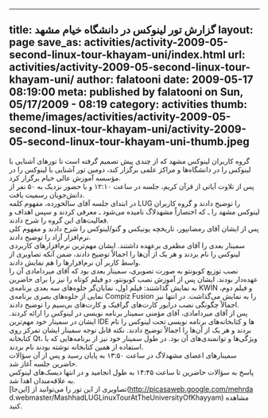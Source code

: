 ----------
title: گزارش تور لینوکس در دانشگاه خیام مشهد
layout: page
save_as: activities/activity-2009-05-second-linux-tour-khayam-uni/index.html
url: activities/activity-2009-05-second-linux-tour-khayam-uni/
author: falatooni
date: 2009-05-17 08:19:00
meta: published by falatooni on Sun, 05/17/2009 - 08:19
category: activities
thumb: theme/images/activities/activity-2009-05-second-linux-tour-khayam-uni/activity-2009-05-second-linux-tour-khayam-uni-thumb.jpeg
----------
گروه کاربران لینوکس مشهد که از چندی پیش تصمیم گرفته است تا تورهای آشنایی با
لینوکس را در دانشگاه‌ها و مراکز علمی برگزار کند، دومین تور آشنایی با لینوکس را
در مؤسسه آموزش عالی خیام برگزار کرد.  
پس از تلاوت آیاتی از قرآن کریم، جلسه در ساعت ۱۲:۱۰ و با حضور نزدیک به ۵۰ نفر
از دانش‌جویان رسمیت یافت.  
در ابتدای جلسه آقای سالخورده، مفهوم کلمه LUG را توضیح دادند و گروه کاربران
لینوکس مشهد را ـ که اختصاراً مشهد‌لاگ نامیده می‌شود ـ معرفی کردند و سپس اهداف
و فعالیت‌های این گروه را شرح دادند.  
پس از ایشان آقای رمضانپور، تاریخچه یونیکس و گنو/لینوکس را شرح دادند و مفهوم
کلی نرم‌افزار آزاد را توضیح دادند.  
سمینار بعدی را آقای مظفری بر‌عهده داشتند. ایشان مهم‌ترین نرم‌افزار‌های کاربردی
لینوکس را نام بردند و هر یک از آن‌ها را اجمالاً توضیح دادند، ضمن آنکه تصاویری
از واسط کاربر آن نرم‌افزارها را هم نمایش دادند.  
نصب توزیع کوبونتو به صورت تصویری، سمینار بعدی بود که آقای میر‌دامادی آن را
عهده‌دار بودند. ایشان پس از آموزش نصب کوبونتو، دو فیلم کوتاه را نیز را برای
حاضرین به نمایش گذاشتند: فیلم اول، نمایان‌گر جلوه‌های سه بعدی برنامه‌ی  KWIN و
فیلم دوم، نمایی از جلوه‌های بصری برنامه‌ی Compiz Fusion را به نمایش می‌گذاشت.
در انتها نیز اجمالاً چگونگی نصب درایور کارت‌های گرافیک و کارت‌های بی‌سیم را
توضیح دادند.  
پس از آقای میر‌دامادی، آقای مؤمنی سمینار برنامه نویسی در لینوکس را ارائه
کردند. ایشان در سمینار خود مهم‌ترین IDE ‌ها و کتابخانه‌های برنامه نویسی تحت
لینوکس را نام بردند و هر یک از آن‌ها را اجمالاً توضیح دادند. نکته قابل توجه
سمینار ایشان تمرکز روی کتابخانه Qt، ویژگی‌ها و توانمندی‌های آن بود. در طول
سمینار خود نیز از برنامه‌هایی که با استفاده از همین کتابخانه نوشته بودند نام
بردند.  
سمینار‌های اعضای مشهد‌لاگ در ساعت ۱۳:۵۰ به پایان رسید و پس از آن سؤالات حاضرین
جلسه آغاز شد.  
پاسخ به سؤالات حاضرین تا ساعت ۱۴:۴۵ به طول انجامید و در انتها دیسک‌های لینوکس
به علاقه‌مندان اهدا شد.  
تصاویری از این تور را می‌توانید از [این‌جا](http://picasaweb.google.com/mehrda
d.webmaster/MashhadLUGLinuxTourAtTheUniversityOfKhayyam) مشاهده کنید.

